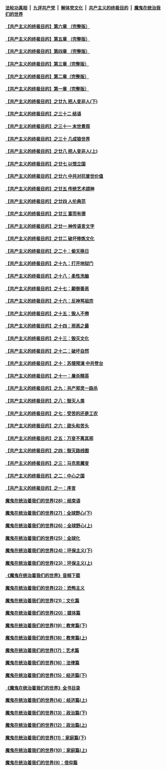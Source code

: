 ####  [法轮功真相](../../../../basic/blob/master/README.md?t=04060330) &nbsp;|&nbsp; [九评共产党](../../../../9ping.md/blob/master/README.md?t=04060330) &nbsp;|&nbsp; [解体党文化](../../../../jtdwh.md/blob/master/README.md?t=04060330)  &nbsp;|&nbsp; [共产主义的终极目的](../../../../gczydzjmd.md/blob/master/README.md?t=04060330) &nbsp;|&nbsp; [魔鬼在统治我们的世界](../../../../mgztzwmdsj.md/blob/master/README.md?t=04060330) 

#### [【共产主义的终极目的】第六章 （完整版）](../pages/nsc422/n11428913.md?t=04060330) 

#### [【共产主义的终极目的】第五章 （完整版）](../pages/nsc422/n11428912.md?t=04060330) 

#### [【共产主义的终极目的】第四章 （完整版）](../pages/nsc422/n11428907.md?t=04060330) 

#### [【共产主义的终极目的】第三章（完整版）](../pages/nsc422/n11428848.md?t=04060330) 

#### [【共产主义的终极目的】第二章（完整版）](../pages/nsc422/n11428831.md?t=04060330) 

#### [【共产主义的终极目的】第一章（完整版）](../pages/nsc422/n11417651.md?t=04060330) 

#### [【共产主义的终极目的】之廿九 把人变非人(下)](../pages/nsc422/n11344140.md?t=04060330) 

#### [【共产主义的终极目的】之三十二 结语](../pages/nsc422/n11360535.md?t=04060330) 

#### [【共产主义的终极目的】之三十一 末世景观](../pages/nsc422/n11351129.md?t=04060330) 

#### [【共产主义的终极目的】之三十 几成狼世界](../pages/nsc422/n11348280.md?t=04060330) 

#### [【共产主义的终极目的】之廿八 把人变非人(上)](../pages/nsc422/n11340492.md?t=04060330) 

#### [【共产主义的终极目的】之廿七 以恨立国](../pages/nsc422/n11336944.md?t=04060330) 

#### [【共产主义的终极目的】之廿六 中共对抗普世价值](../pages/nsc422/n11324785.md?t=04060330) 

#### [【共产主义的终极目的】之廿五 传统艺术颂神](../pages/nsc422/n11296396.md?t=04060330) 

#### [【共产主义的终极目的】之廿四 人伦典范](../pages/nsc422/n11296397.md?t=04060330) 

#### [【共产主义的终极目的】之廿三 富而有德](../pages/nsc422/n11283598.md?t=04060330) 

#### [【共产主义的终极目的】之廿一 神传语言文字](../pages/nsc422/n11263265.md?t=04060330) 

#### [【共产主义的终极目的】之廿二 破坏修炼文化](../pages/nsc422/n11245728.md?t=04060330) 

#### [【共产主义的终极目的】之二十：偷天换日](../pages/nsc422/n11238846.md?t=04060330) 

#### [【共产主义的终极目的】之十九：打开地狱门](../pages/nsc422/n11206376.md?t=04060330) 

#### [【共产主义的终极目的】之十八：柔性洗脑](../pages/nsc422/n11199994.md?t=04060330) 

#### [【共产主义的终极目的】之十七：颠倒善恶](../pages/nsc422/n11179782.md?t=04060330) 

#### [【共产主义的终极目的】之十六：反神骂祖宗](../pages/nsc422/n11166798.md?t=04060330) 

#### [【共产主义的终极目的】之十五：毁人不倦](../pages/nsc422/n11166792.md?t=04060330) 

#### [【共产主义的终极目的】之十四：邪恶之最](../pages/nsc422/n11150249.md?t=04060330) 

#### [【共产主义的终极目的】之十三：毁灭文化](../pages/nsc422/n11135227.md?t=04060330) 

#### [【共产主义的终极目的】之十二：破坏自然](../pages/nsc422/n11135214.md?t=04060330) 

#### [【共产主义的终极目的】之十：苏俄预演 中共登台](../pages/nsc422/n11118424.md?t=04060330) 

#### [【共产主义的终极目的】之十一：屠杀精英](../pages/nsc422/n11118442.md?t=04060330) 

#### [【共产主义的终极目的】之九：共产邪灵一路杀](../pages/nsc422/n11114139.md?t=04060330) 

#### [【共产主义的终极目的】之八：毁灭人类](../pages/nsc422/n11108503.md?t=04060330) 

#### [【共产主义的终极目的】之七：受苦的还是工农](../pages/nsc422/n11101809.md?t=04060330) 

#### [【共产主义的终极目的】之六：甜头和苦头](../pages/nsc422/n11096971.md?t=04060330) 

#### [【共产主义的终极目的】之五：万变不离其邪](../pages/nsc422/n11091285.md?t=04060330) 

#### [【共产主义的终极目的】之四：毁灭路线图](../pages/nsc422/n11086284.md?t=04060330) 

#### [【共产主义的终极目的】之三：马克思魔变](../pages/nsc422/n11061941.md?t=04060330) 

#### [【共产主义的终极目的】之二：中心之国](../pages/nsc422/n11047728.md?t=04060330) 

#### [【共产主义的终极目的】之一：序言](../pages/nsc422/n11086077.md?t=04060330) 

#### [魔鬼在统治着我们的世界(28)：结束语](../pages/nsc422/n10936246.md?t=04060330) 

#### [魔鬼在统治着我们的世界(27)：全球野心(下)](../pages/nsc422/n10928319.md?t=04060330) 

#### [魔鬼在统治着我们的世界(26)：全球野心(上)](../pages/nsc422/n10900318.md?t=04060330) 

#### [魔鬼在统治着我们的世界(25)：全球化](../pages/nsc422/n10788205.md?t=04060330) 

#### [魔鬼在统治着我们的世界(24)：环保主义(下)](../pages/nsc422/n10695307.md?t=04060330) 

#### [魔鬼在统治着我们的世界(23)：环保主义(上)](../pages/nsc422/n10688613.md?t=04060330) 

#### [《魔鬼在统治着我们的世界》音频下载](../pages/nsc422/n10635553.md?t=04060330) 

#### [魔鬼在统治着我们的世界(22)：恐怖主义](../pages/nsc422/n10614727.md?t=04060330) 

#### [魔鬼在统治着我们的世界(21)：文化篇](../pages/nsc422/n10597706.md?t=04060330) 

#### [魔鬼在统治着我们的世界(20)：媒体篇](../pages/nsc422/n10586579.md?t=04060330) 

#### [魔鬼在统治着我们的世界(19)：教育篇(下)](../pages/nsc422/n10564808.md?t=04060330) 

#### [魔鬼在统治着我们的世界(18)：教育篇(上)](../pages/nsc422/n10526970.md?t=04060330) 

#### [魔鬼在统治着我们的世界(17)：艺术篇](../pages/nsc422/n10499093.md?t=04060330) 

#### [魔鬼在统治着我们的世界(16)：法律篇](../pages/nsc422/n10485969.md?t=04060330) 

#### [魔鬼在统治着我们的世界(15)：经济篇(下)](../pages/nsc422/n10469975.md?t=04060330) 

#### [《魔鬼在统治着我们的世界》全书目录](../pages/nsc422/n10464261.md?t=04060330) 

#### [魔鬼在统治着我们的世界(14)：经济篇(上)](../pages/nsc422/n10457370.md?t=04060330) 

#### [魔鬼在统治着我们的世界(13)：政治篇(下)](../pages/nsc422/n10448270.md?t=04060330) 

#### [魔鬼在统治着我们的世界(12)：政治篇(上)](../pages/nsc422/n10444576.md?t=04060330) 

#### [魔鬼在统治着我们的世界(11)：家庭篇(下)](../pages/nsc422/n10440961.md?t=04060330) 

#### [魔鬼在统治着我们的世界(10)：家庭篇(上)](../pages/nsc422/n10435448.md?t=04060330) 

#### [魔鬼在统治着我们的世界(9)：信仰篇](../pages/nsc422/n10432159.md?t=04060330) 

